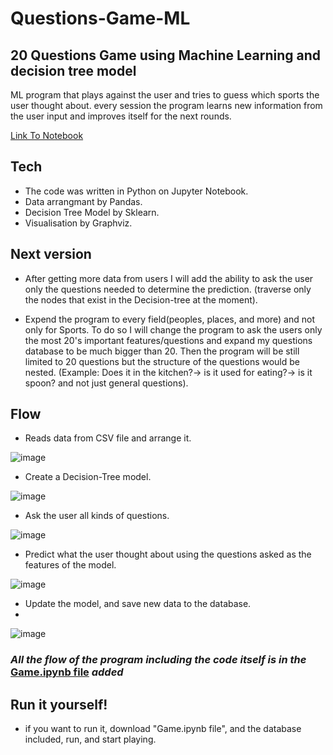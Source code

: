 # Questions-Game-ML
## 20 Questions Game using Machine Learning and decision tree model
ML program that plays against the user and tries to guess which sports the user thought about.
every session the program learns new information from the user input and improves itself for the next rounds.

<a href="https://github.com/yoavta/Questions-Game-ML/blob/main/Game.ipynb">Link To Notebook</a>


## Tech
- The code was written in Python on Jupyter Notebook.
- Data arrangmant by Pandas.
- Decision Tree Model by Sklearn.
- Visualisation by Graphviz.

## Next version
- After getting more data from users I will add the ability to ask the user only the questions needed to determine the prediction. (traverse only the nodes that exist in the Decision-tree at the moment).

- Expend the program to every field(peoples, places, and more) and not only for Sports.
To do so I will change the program to ask the users only the most 20's important features/questions and expand my questions database to be much bigger than 20. 
Then the program will be still limited to 20 questions but the structure of the questions would be nested. (Example: Does it in the kitchen?-> is it used for eating?-> is it spoon? and not just general questions).

## Flow
- Reads data from CSV file and arrange it.

![image](https://user-images.githubusercontent.com/70321869/141645091-c3b3430c-58d7-458a-a5e0-2430e06fa356.png)


- Create a Decision-Tree model.

![image](https://user-images.githubusercontent.com/70321869/141645097-40cd91dd-71d2-496a-8437-210f0bba2278.png)

- Ask the user all kinds of questions.

![image](https://user-images.githubusercontent.com/70321869/141645110-d087df3c-41d2-4b2b-9ab1-a56f427ba838.png)

- Predict what the user thought  about using the questions asked as the features of the model.

![image](https://user-images.githubusercontent.com/70321869/141645124-273dfa4f-380a-4324-bb8f-2894c5120600.png)

- Update the model, and save new data to the database.
- 
![image](https://user-images.githubusercontent.com/70321869/141645130-139f146c-796a-4c3e-8009-5389e07722bd.png)

### _All the flow of the program including the code itself is in the_ <a href="https://github.com/yoavta/Questions-Game-ML/blob/main/Game.ipynb">Game.ipynb file</a> _added_



## Run it yourself!
- if you want to run it, download "Game.ipynb file", and the database included, run, and start playing.
